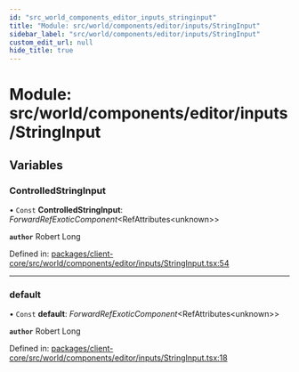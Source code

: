 ```yaml
---
id: "src_world_components_editor_inputs_stringinput"
title: "Module: src/world/components/editor/inputs/StringInput"
sidebar_label: "src/world/components/editor/inputs/StringInput"
custom_edit_url: null
hide_title: true
---
```


# Module: src/world/components/editor/inputs/StringInput

## Variables

### ControlledStringInput

• `Const` **ControlledStringInput**: *ForwardRefExoticComponent*<RefAttributes<unknown\>\>

**`author`** Robert Long

Defined in: [packages/client-core/src/world/components/editor/inputs/StringInput.tsx:54](https://github.com/xr3ngine/xr3ngine/blob/673ad6a5f/packages/client-core/src/world/components/editor/inputs/StringInput.tsx#L54)

___

### default

• `Const` **default**: *ForwardRefExoticComponent*<RefAttributes<unknown\>\>

**`author`** Robert Long

Defined in: [packages/client-core/src/world/components/editor/inputs/StringInput.tsx:18](https://github.com/xr3ngine/xr3ngine/blob/673ad6a5f/packages/client-core/src/world/components/editor/inputs/StringInput.tsx#L18)
